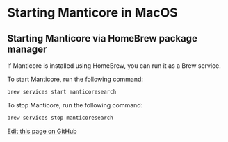 # Starting Manticore in MacOS

## Starting Manticore via HomeBrew package manager

If Manticore is installed using HomeBrew, you can run it as a Brew service.

To start Manticore, run the following command:

```bash
brew services start manticoresearch
```
To stop Manticore, run the following command:

```bash
brew services stop manticoresearch
```

[Edit this page on GitHub](https://github.com/manticoresoftware/manticoresearch/tree/master/manual/Starting_the_server/MacOS.md)

<!-- proofread -->